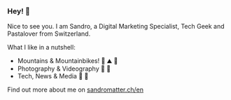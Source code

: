 ### Hey! 👋

Nice to see you. I am Sandro, a Digital Marketing Specialist, Tech Geek and Pastalover from Switzerland.

What I like in a nutshell:

- Mountains & Mountainbikes! 🌲 ⛰️ 🚴
- Photography & Videography 📸 🎥
- Tech, News & Media 💾 📰

Find out more about me on [sandromatter.ch/en](https://www.sandromatter.ch/en/?utm_source=github&utm_medium=readme&utm_campaign=aboutme)
